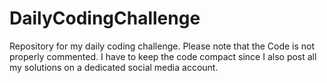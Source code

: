 # DailyCodingChallenge

Repository for my daily coding challenge.
Please note that the Code is not properly commented. I have to keep the code compact since I also post all my solutions on a dedicated social media account.
